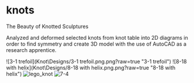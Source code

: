 knots
=====

The Beauty of Knotted Sculptures

Analyzed and deformed selected knots from knot table into 2D diagrams in order to find symmetry and create 3D model with
the use of AutoCAD as a research apprentice.

![3-1 trefoil](Knot\Designs/3-1 trefoil.png.png?raw=true "3-1 trefoil")
![8-18 with helix](Knot\Designs/8-18 with helix.png.png?raw=true "8-18 with helix")
![lego_knot](Knot\Designs/lego_knot.png?raw=true "lego_knot")
![7-4](Knot\Designs/7-4.png?raw=true "7-4")
